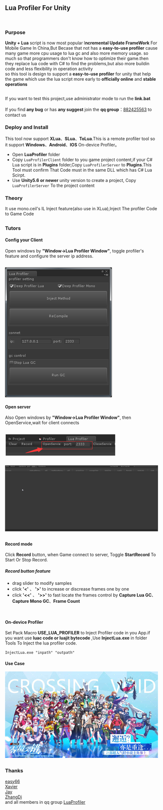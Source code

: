 ## Lua Profiler For Unity
<br/>

### Purpose
****Unity** + Lua** script is now most popular I**ncremental Update FrameWork** For Mobile Game In China,But Becase that not has a **easy-to-use profiler** cause many game more cpu usage to lua gc and also more memory usage. so much so that programmers don't know how to optimize their game.then they replace lua code with C# to find the problems,but also more buildin code and less flexibility in operation activity<br>
so this tool is design to support a **easy-to-use profiler** for unity that help the game which use the lua script more early to **officially online** and **stable operations**

## 
If you want to test this project,use administrator mode to run the **link.bat** <br/><br/>
If you find **any bug** or has **any suggest** join the **qq group**：[882425563](https://jq.qq.com/?_wv=1027&k=5QkOBSc) to contact us

### Deploy and Install
This tool now support **XLua**、**SLua**、**ToLua**.This is a remote profiler tool so it support **Windows**、**Android**、**IOS** On-device Profiler。

- Open **LuaProfiler** folder
- Copy `LuaProfilerClient` folder to you game project content,if your C# Lua script is in **Plugins** folder,Copy `LuaProfilerServer` to **Plugins**.This Tool must confirm That Code must in the same DLL which has C# Lua Scirpt.
- Use **Unity5.6 or newer** unity version to create a project, Copy `LuaProfilerServer` To the project content

### Theory
It use mono.ceil's IL Inject feature(also use in XLua),Inject The profiler Code to Game Code

## 

### Tutors

#### Config your Client

Open windows by **"Window->Lua Profiler Window"**, toggle profiler's feature and configure the server ip address.
## 
![](doc/config_client.png)

#### Open server
Also Open windows by **"Window->Lua Profiler Window"**, then OpenService,wait for client connects
## 
![](doc/config_server.png)

## 
![](doc/profiler.gif)
## 

#### Record mode
Click **Record** button, when Game connect to server, Toggle **StartRecord** To Start Or Stop Record.

##### Record button feature


- drag slider to modify samples
- click __'<'__ 、 __'>'__ to increase or discrease frames one by one
- click __'<<'__ 、 __'>>'__ to fast locate the frames control by 
**Capture Lua GC**、**Capture Mono GC**、**Frame Count**

<br/>

#### On-device Profiler
Set Pack Macro **USE_LUA_PROFILER** to Inject Profiler code in you App.if you want use **luac code or luajit bytecode** ,Use **InjectLua.exe** in folder Tools To Inject the lua profiler code.

```
InjectLua.exe "inpath" "outpath"
```

#### Use Case
![](doc/ljjc.jpg)

## 
### Thanks
[easy66](https://github.com/easy66) <br/>
[Xavier](https://github.com/starwing) <br/>
[Jay](https://github.com/Jayatubi) <br/>
[ZhangDi](https://github.com/ZhangDi2018) <br/>
and all members in qq group [LuaProfiler](https://jq.qq.com/?_wv=1027&k=5QkOBSc)
